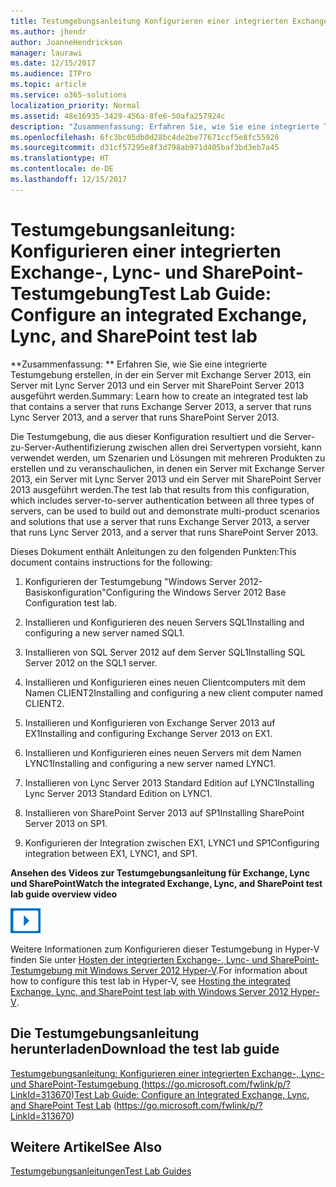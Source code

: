 ```yaml
---
title: Testumgebungsanleitung Konfigurieren einer integrierten Exchange-, Lync- und SharePoint-Testumgebung
ms.author: jhendr
author: JoanneHendrickson
manager: laurawi
ms.date: 12/15/2017
ms.audience: ITPro
ms.topic: article
ms.service: o365-solutions
localization_priority: Normal
ms.assetid: 48e16935-3429-456a-8fe6-50afa257924c
description: "Zusammenfassung: Erfahren Sie, wie Sie eine integrierte Testumgebung erstellen, in der ein Server mit Exchange Server 2013, ein Server mit Lync Server 2013 und ein Server mit SharePoint Server 2013 ausgeführt werden."
ms.openlocfilehash: 6fc3bc05db0d28bc4de2be77671ccf5e8fc55926
ms.sourcegitcommit: d31cf57295e8f3d798ab971d405baf3bd3eb7a45
ms.translationtype: HT
ms.contentlocale: de-DE
ms.lasthandoff: 12/15/2017
---
```

# <a name="test-lab-guide-configure-an-integrated-exchange-lync-and-sharepoint-test-lab"></a><span data-ttu-id="f776d-103">Testumgebungsanleitung: Konfigurieren einer integrierten Exchange-, Lync- und SharePoint-Testumgebung</span><span class="sxs-lookup"><span data-stu-id="f776d-103">Test Lab Guide: Configure an integrated Exchange, Lync, and SharePoint test lab</span></span>

 <span data-ttu-id="f776d-104">**Zusammenfassung: ** Erfahren Sie, wie Sie eine integrierte Testumgebung erstellen, in der ein Server mit Exchange Server 2013, ein Server mit Lync Server 2013 und ein Server mit SharePoint Server 2013 ausgeführt werden.</span><span class="sxs-lookup"><span data-stu-id="f776d-104">Summary: Learn how to create an integrated test lab that contains a server that runs Exchange Server 2013, a server that runs Lync Server 2013, and a server that runs SharePoint Server 2013.</span></span>
  
<span data-ttu-id="f776d-105">Die Testumgebung, die aus dieser Konfiguration resultiert und die Server-zu-Server-Authentifizierung zwischen allen drei Servertypen vorsieht, kann verwendet werden, um Szenarien und Lösungen mit mehreren Produkten zu erstellen und zu veranschaulichen, in denen ein Server mit Exchange Server 2013, ein Server mit Lync Server 2013 und ein Server mit SharePoint Server 2013 ausgeführt werden.</span><span class="sxs-lookup"><span data-stu-id="f776d-105">The test lab that results from this configuration, which includes server-to-server authentication between all three types of servers, can be used to build out and demonstrate multi-product scenarios and solutions that use a server that runs Exchange Server 2013, a server that runs Lync Server 2013, and a server that runs SharePoint Server 2013.</span></span>
  
<span data-ttu-id="f776d-106">Dieses Dokument enthält Anleitungen zu den folgenden Punkten:</span><span class="sxs-lookup"><span data-stu-id="f776d-106">This document contains instructions for the following:</span></span>
  
1. <span data-ttu-id="f776d-107">Konfigurieren der Testumgebung "Windows Server 2012-Basiskonfiguration"</span><span class="sxs-lookup"><span data-stu-id="f776d-107">Configuring the Windows Server 2012 Base Configuration test lab.</span></span>
    
2. <span data-ttu-id="f776d-108">Installieren und Konfigurieren des neuen Servers SQL1</span><span class="sxs-lookup"><span data-stu-id="f776d-108">Installing and configuring a new server named SQL1.</span></span>
    
3. <span data-ttu-id="f776d-109">Installieren von SQL Server 2012 auf dem Server SQL1</span><span class="sxs-lookup"><span data-stu-id="f776d-109">Installing SQL Server 2012 on the SQL1 server.</span></span>
    
4. <span data-ttu-id="f776d-110">Installieren und Konfigurieren eines neuen Clientcomputers mit dem Namen CLIENT2</span><span class="sxs-lookup"><span data-stu-id="f776d-110">Installing and configuring a new client computer named CLIENT2.</span></span>
    
5. <span data-ttu-id="f776d-111">Installieren und Konfigurieren von Exchange Server 2013 auf EX1</span><span class="sxs-lookup"><span data-stu-id="f776d-111">Installing and configuring Exchange Server 2013 on EX1.</span></span>
    
6. <span data-ttu-id="f776d-112">Installieren und Konfigurieren eines neuen Servers mit dem Namen LYNC1</span><span class="sxs-lookup"><span data-stu-id="f776d-112">Installing and configuring a new server named LYNC1.</span></span>
    
7. <span data-ttu-id="f776d-113">Installieren von Lync Server 2013 Standard Edition auf LYNC1</span><span class="sxs-lookup"><span data-stu-id="f776d-113">Installing Lync Server 2013 Standard Edition on LYNC1.</span></span>
    
8. <span data-ttu-id="f776d-114">Installieren von SharePoint Server 2013 auf SP1</span><span class="sxs-lookup"><span data-stu-id="f776d-114">Installing SharePoint Server 2013 on SP1.</span></span>
    
9. <span data-ttu-id="f776d-115">Konfigurieren der Integration zwischen EX1, LYNC1 und SP1</span><span class="sxs-lookup"><span data-stu-id="f776d-115">Configuring integration between EX1, LYNC1, and SP1.</span></span>
    
<span data-ttu-id="f776d-116">**Ansehen des Videos zur Testumgebungsanleitung für Exchange, Lync und SharePoint**</span><span class="sxs-lookup"><span data-stu-id="f776d-116">**Watch the integrated Exchange, Lync, and SharePoint test lab guide overview video**</span></span>

![Videosymbol (Wiedergabetaste)](images/mod_icon_video_M.png)
  
<span data-ttu-id="f776d-118">Weitere Informationen zum Konfigurieren dieser Testumgebung in Hyper-V finden Sie unter [Hosten der integrierten Exchange-, Lync- und SharePoint-Testumgebung mit Windows Server 2012 Hyper-V]((https://social.technet.microsoft.com/wiki/contents/articles/18483.hosting-the-integrated-exchange-lync-and-sharepoint-test-lab-with-windows-server-2012-hyper-v.aspx)).</span><span class="sxs-lookup"><span data-stu-id="f776d-118">For information about how to configure this test lab in Hyper-V, see [Hosting the integrated Exchange, Lync, and SharePoint test lab with Windows Server 2012 Hyper-V]((https://social.technet.microsoft.com/wiki/contents/articles/18483.hosting-the-integrated-exchange-lync-and-sharepoint-test-lab-with-windows-server-2012-hyper-v.aspx)).</span></span>
  
## <a name="download-the-test-lab-guide"></a><span data-ttu-id="f776d-119">Die Testumgebungsanleitung herunterladen</span><span class="sxs-lookup"><span data-stu-id="f776d-119">Download the test lab guide</span></span>

<span data-ttu-id="f776d-120">[Testumgebungsanleitung: Konfigurieren einer integrierten Exchange-, Lync- und SharePoint-Testumgebung ](https://go.microsoft.com/fwlink/p/?LinkId=313670) (https://go.microsoft.com/fwlink/p/?LinkId=313670)</span><span class="sxs-lookup"><span data-stu-id="f776d-120">[Test Lab Guide: Configure an Integrated Exchange, Lync, and SharePoint Test Lab](https://go.microsoft.com/fwlink/p/?LinkId=313670) (https://go.microsoft.com/fwlink/p/?LinkId=313670)</span></span>
  
## <a name="see-also"></a><span data-ttu-id="f776d-121">Weitere Artikel</span><span class="sxs-lookup"><span data-stu-id="f776d-121">See Also</span></span>

[<span data-ttu-id="f776d-122">Testumgebungsanleitungen</span><span class="sxs-lookup"><span data-stu-id="f776d-122">Test Lab Guides</span></span>](https://go.microsoft.com/fwlink/p/?LinkId=202817)




